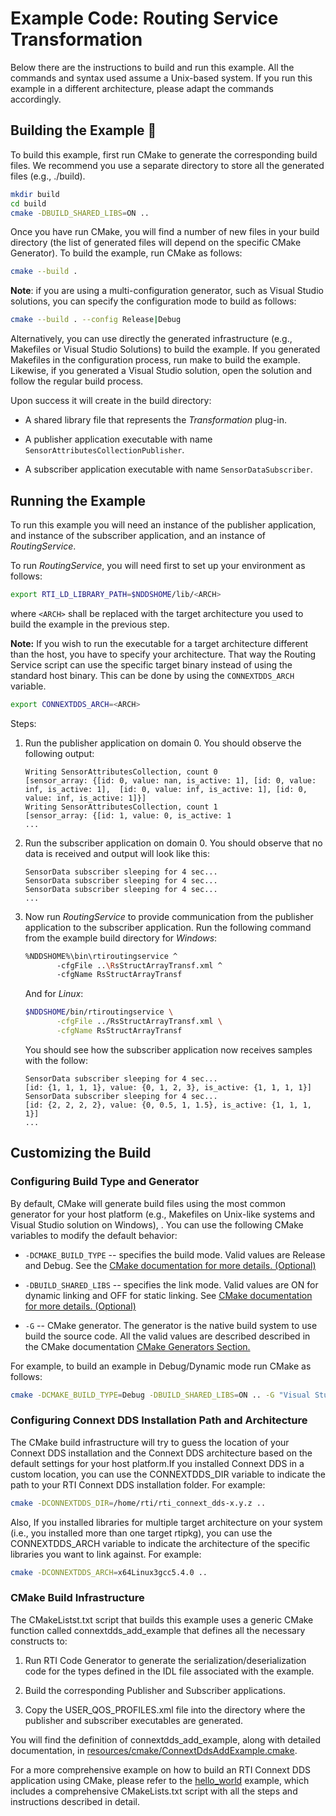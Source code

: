 # Example Code: Routing Service Transformation

Below there are the instructions to build and run this example. All the commands
and syntax used assume a Unix-based system. If you run this example in a
different architecture, please adapt the commands accordingly.

## Building the Example :wrench:

To build this example, first run CMake to generate the corresponding build
files. We recommend you use a separate directory to store all the generated
files (e.g., ./build).

```sh
mkdir build
cd build
cmake -DBUILD_SHARED_LIBS=ON ..
```

Once you have run CMake, you will find a number of new files in your build
directory (the list of generated files will depend on the specific CMake
Generator). To build the example, run CMake as follows:

```sh
cmake --build .
```

**Note**: if you are using a multi-configuration generator, such as Visual
Studio solutions, you can specify the configuration mode to build as follows:

```sh
cmake --build . --config Release|Debug
```

Alternatively, you can use directly the generated infrastructure (e.g.,
Makefiles or Visual Studio Solutions) to build the example. If you generated
Makefiles in the configuration process, run make to build the example. Likewise,
if you generated a Visual Studio solution, open the solution and follow the
regular build process.

Upon success it will create in the build directory:

-   A shared library file that represents the *Transformation* plug-in.

-   A publisher application  executable with name
    `SensorAttributesCollectionPublisher`.

-   A subscriber application executable with name `SensorDataSubscriber`.

## Running the Example

To run this example you will need an instance of the publisher application, and
instance of the subscriber application, and an instance of *RoutingService*.

To run *RoutingService*, you will need first to set up your environment as
follows:

```sh
export RTI_LD_LIBRARY_PATH=$NDDSHOME/lib/<ARCH>
```

where `<ARCH>` shall be replaced with the target architecture you used to build
the example in the previous step.

**Note:** If you wish to run the executable for a target architecture different
than the host, you have to specify your architecture. That way the Routing 
Service script can use the specific target binary instead of using the standard 
host binary. This can be done by using the `CONNEXTDDS_ARCH` variable.

```sh
export CONNEXTDDS_ARCH=<ARCH>
```

Steps:

1.  Run the publisher application on domain 0. You should observe the following
    output:

    ```plaintext
    Writing SensorAttributesCollection, count 0
    [sensor_array: {[id: 0, value: nan, is_active: 1], [id: 0, value: inf, is_active: 1],  [id: 0, value: inf, is_active: 1], [id: 0, value: inf, is_active: 1]}]
    Writing SensorAttributesCollection, count 1
    [sensor_array: {[id: 1, value: 0, is_active: 1
    ...
    ```

2.  Run the subscriber application on domain 0. You should observe that no data
    is received and output will look like this:

    ```plaintext
    SensorData subscriber sleeping for 4 sec...
    SensorData subscriber sleeping for 4 sec...
    SensorData subscriber sleeping for 4 sec...
    ...
    ```

3.  Now run *RoutingService* to provide communication from the publisher
    application to the subscriber application. Run the following command from
    the example build directory for *Windows*:

    ```sh
    %NDDSHOME%\bin\rtiroutingservice ^
           -cfgFile ..\RsStructArrayTransf.xml ^
           -cfgName RsStructArrayTransf
    ```

    And for *Linux*:

    ```sh
    $NDDSHOME/bin/rtiroutingservice \
           -cfgFile ../RsStructArrayTransf.xml \
           -cfgName RsStructArrayTransf
    ```

    You should see how the subscriber application now receives samples with the
    follow:

    ```plaintext
    SensorData subscriber sleeping for 4 sec...
    [id: {1, 1, 1, 1}, value: {0, 1, 2, 3}, is_active: {1, 1, 1, 1}]
    SensorData subscriber sleeping for 4 sec...
    [id: {2, 2, 2, 2}, value: {0, 0.5, 1, 1.5}, is_active: {1, 1, 1, 1}]
    ...
    ```

## Customizing the Build

### Configuring Build Type and Generator

By default, CMake will generate build files using the most common generator for
your host platform (e.g., Makefiles on Unix-like systems and Visual Studio
solution on Windows), \. You can use the following CMake variables to modify the
default behavior:

-   `-DCMAKE_BUILD_TYPE` -- specifies the build mode. Valid values are Release
    and Debug. See the [CMake documentation for more details.
    (Optional)](https://cmake.org/cmake/help/latest/variable/CMAKE_BUILD_TYPE.html)

-   `-DBUILD_SHARED_LIBS` -- specifies the link mode. Valid values are ON for
    dynamic linking and OFF for static linking. See [CMake documentation for
    more details.
    (Optional)](https://cmake.org/cmake/help/latest/variable/BUILD_SHARED_LIBS.html)

-   `-G` -- CMake generator. The generator is the native build system to use
    build the source code. All the valid values are described described in the
    CMake documentation [CMake Generators
    Section.](https://cmake.org/cmake/help/latest/manual/cmake-generators.7.html)

For example, to build an example in Debug/Dynamic mode run CMake as follows:

```sh
cmake -DCMAKE_BUILD_TYPE=Debug -DBUILD_SHARED_LIBS=ON .. -G "Visual Studio 15 2017" -A x64
```

### Configuring Connext DDS Installation Path and Architecture

The CMake build infrastructure will try to guess the location of your Connext
DDS installation and the Connext DDS architecture based on the default settings
for your host platform.If you installed Connext DDS in a custom location, you
can use the CONNEXTDDS_DIR variable to indicate the path to your RTI Connext DDS
installation folder. For example:

```sh
cmake -DCONNEXTDDS_DIR=/home/rti/rti_connext_dds-x.y.z ..
```

Also, If you installed libraries for multiple target architecture on your system
(i.e., you installed more than one target rtipkg), you can use the
CONNEXTDDS_ARCH variable to indicate the architecture of the specific libraries
you want to link against. For example:

```sh
cmake -DCONNEXTDDS_ARCH=x64Linux3gcc5.4.0 ..
```

### CMake Build Infrastructure

The CMakeListst.txt script that builds this example uses a generic CMake
function called connextdds_add_example that defines all the necessary constructs
to:

1.  Run RTI Code Generator to generate the serialization/deserialization code
    for the types defined in the IDL file associated with the example.

2.  Build the corresponding Publisher and Subscriber applications.

3.  Copy the USER_QOS_PROFILES.xml file into the directory where the publisher
    and subscriber executables are generated.

You will find the definition of connextdds_add_example, along with detailed
documentation, in
[resources/cmake/ConnextDdsAddExample.cmake](../../../../resources/cmake/ConnextDdsAddExample.cmake).

For a more comprehensive example on how to build an RTI Connext DDS application
using CMake, please refer to the
[hello_world](../../../connext_dds/build_systems/cmake/) example, which includes
a comprehensive CMakeLists.txt script with all the steps and instructions
described in detail.
